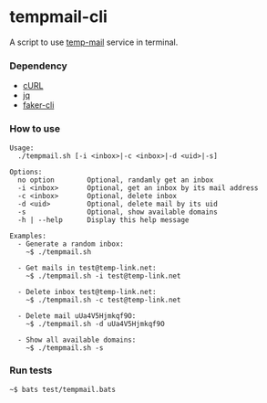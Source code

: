 tempmail-cli
===========

A script to use [temp-mail](https://temp-mail.org/) service in terminal.

### Dependency

- [cURL](https://curl.haxx.se/download.html)
- [jq](https://stedolan.github.io/jq/)
- [faker-cli](https://github.com/lestoni/faker-cli)

### How to use

```
Usage:
  ./tempmail.sh [-i <inbox>|-c <inbox>|-d <uid>|-s]

Options:
  no option        Optional, randamly get an inbox
  -i <inbox>       Optional, get an inbox by its mail address
  -c <inbox>       Optional, delete inbox
  -d <uid>         Optional, delete mail by its uid
  -s               Optional, show available domains
  -h | --help      Display this help message

Examples:
  - Generate a random inbox:
    ~$ ./tempmail.sh

  - Get mails in test@temp-link.net:
    ~$ ./tempmail.sh -i test@temp-link.net

  - Delete inbox test@temp-link.net:
    ~$ ./tempmail.sh -c test@temp-link.net

  - Delete mail uUa4V5Hjmkqf9O:
    ~$ ./tempmail.sh -d uUa4V5Hjmkqf9O

  - Show all available domains:
    ~$ ./tempmail.sh -s
```

### Run tests

```
~$ bats test/tempmail.bats
```
